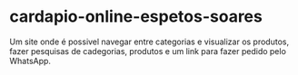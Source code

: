 # cardapio-online-espetos-soares

Um site onde é possivel navegar entre categorias e visualizar os produtos, fazer pesquisas de cadegorias, produtos e um link para fazer pedido pelo WhatsApp.
